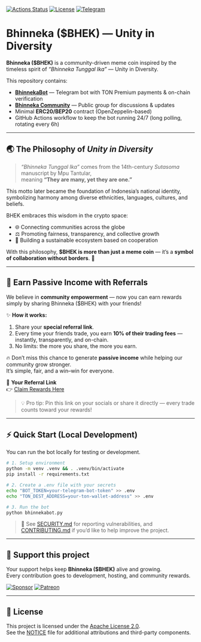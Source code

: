 [![Actions Status](https://img.shields.io/github/actions/workflow/status/EndiHariadi43/Bhinneka/bhinnekabot.yml?branch=main)](https://github.com/EndiHariadi43/Bhinneka/actions/workflows/bhinnekabot.yml)
[![License](https://img.shields.io/badge/License-Apache%202.0-blue.svg)](./LICENSE)
[![Telegram](https://img.shields.io/badge/Telegram-@BHEK_bot-26A5E4?logo=telegram&logoColor=white)](https://t.me/BHEK_bot)

# Bhinneka ($BHEK) — Unity in Diversity

**Bhinneka ($BHEK)** is a community-driven meme coin inspired by the timeless spirit of *“Bhinneka Tunggal Ika”* — Unity in Diversity.  

This repository contains:
- [**BhinnekaBot**](https://t.me/BHEK_bot) — Telegram bot with TON Premium payments & on-chain verification  
- [**Bhinneka Community**](https://t.me/bhinneka_coin) — Public group for discussions & updates  
- Minimal **ERC20/BEP20** contract (OpenZeppelin-based)  
- GitHub Actions workflow to keep the bot running 24/7 (long polling, rotating every 6h)  

---

## 🌏 The Philosophy of *Unity in Diversity*

> *“Bhinneka Tunggal Ika”* comes from the 14th-century *Sutasoma* manuscript by Mpu Tantular,  
> meaning **“They are many, yet they are one.”**

This motto later became the foundation of Indonesia’s national identity, symbolizing harmony among diverse ethnicities, languages, cultures, and beliefs.  

BHEK embraces this wisdom in the crypto space:  
- 🌐 Connecting communities across the globe  
- ⚖️ Promoting fairness, transparency, and collective growth  
- 🤝 Building a sustainable ecosystem based on cooperation  

With this philosophy, **$BHEK is more than just a meme coin** — it’s a **symbol of collaboration without borders**. 🚀  

---

## 🚀 Earn Passive Income with Referrals

We believe in **community empowerment** — now you can earn rewards simply by sharing Bhinneka ($BHEK) with your friends!

✨ **How it works:**  
1. Share your **special referral link**.  
2. Every time your friends trade, you earn **10% of their trading fees** — instantly, transparently, and on-chain.  
3. No limits: the more you share, the more you earn.  

🔥 Don’t miss this chance to generate **passive income** while helping our community grow stronger.  
It’s simple, fair, and a win–win for everyone.  

🔗 **Your Referral Link**  
👉 [Claim Rewards Here](https://four.meme/token/0x10bf27e03364b9cb471641893bbe4895dddc4444?code=K3QL9TE2KCHC)

> 💡 Pro tip: Pin this link on your socials or share it directly — every trade counts toward your rewards!

---

## ⚡ Quick Start (Local Development)

You can run the bot locally for testing or development.

```bash
# 1. Setup environment
python -m venv .venv && . .venv/bin/activate
pip install -r requirements.txt

# 2. Create a .env file with your secrets
echo "BOT_TOKEN=your-telegram-bot-token" >> .env
echo "TON_DEST_ADDRESS=your-ton-wallet-address" >> .env

# 3. Run the bot
python bhinnekabot.py
```

> 📝 See [SECURITY.md](./SECURITY.md) for reporting vulnerabilities, and [CONTRIBUTING.md](./CONTRIBUTING.md) if you’d like to help improve the project.

---

## 💖 Support this project

Your support helps keep **Bhinneka ($BHEK)** alive and growing.  
Every contribution goes to development, hosting, and community rewards.

[![Sponsor](https://img.shields.io/badge/Sponsor-💖-pink?style=for-the-badge)](https://github.com/sponsors/EndiHariadi43)
[![Patreon](https://img.shields.io/badge/Patreon-Support-orange?style=for-the-badge&logo=patreon)](https://patreon.com/EndiHariadi43)

---

## 📜 License

This project is licensed under the [Apache License 2.0](./LICENSE).  
See the [NOTICE](./NOTICE) file for additional attributions and third-party components.
